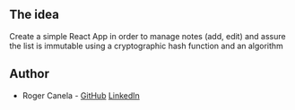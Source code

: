 ## The idea
Create a simple React App in order to manage notes (add, edit) and assure the list is immutable using a cryptographic hash function and an algorithm



## Author

- Roger Canela - [GitHub](https://github.com/rogerknl) [LinkedIn](https://www.linkedin.com/in/roger-canela-2a085826/)